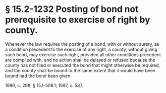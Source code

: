 # § 15.2-1232 Posting of bond not prerequisite to exercise of right by county.

<p>Whenever the law requires the posting of a bond, with or without surety, as a condition precedent to the exercise of any right, a county, without giving such bond, may exercise such right, provided all other conditions precedent are complied with, and no action shall be delayed or refused because the county has not filed or executed the bond that might otherwise be required, and the county shall be bound to the same extent that it would have been bound had the bond been given.</p><p>1980, c. 298, § 15.1-508.1; 1997, c. 587.</p>